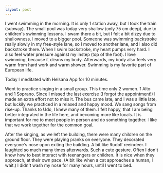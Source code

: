```yaml
---
layout: post
---
```


I went swimming in the morning. It is only 1 station away, but I took the train (subway). The small pool was today very shallow (only 75 cm deep), due to children's swimming lessons. I swam there a bit, but I felt a bit dizzy due to shallowness. I moved to a bigger pool. Someone was swimming backstroke really slowly in my free-style lane, so I moved to another lane, and I also did backstroke there. When I swim backstroke, my heart pumps very hard. I also feel water pressure against my instep (top of the foot). I love swimming, because it cleans my body. Afterwards, my body also feels very warm from hard work and warm shower. Swimming is my favorite part of European life. 

Today I meditated with Helsana App for 10 minutes. 

Went to practice singing in a small group. This time only 2 women. 1 Alto and 1 Soprano. Since I missed the last exercise (I forgot the appointment!) I made an extra effort not to miss it. The bus came late, and I was a little late, but luckily we practiced in a relaxed and happy mood. We sang songs from rise-up. Thanks to Udo, I knew many of them. I felt happy, that I am being better integrated in the life here, and becoming more like locals. It is important for me to meet people in person and do something together. I like that we work together for the common goal. 

After the singing, as we left the building, there were many children on the ground floor. They were playing pranks on everyone. They decorated everyone's nose upon exiting the building. A bit like Rudolf reeindeer. I laughted so much many times afterwards. Such a cute gesture. Often I don't know how to best interact with teenangers or children. It is nice when they approach, at their own pace. (A bit like when a cat approaches a human, I wait.) I didn't wash my nose for many hours, until I went to bed. 

